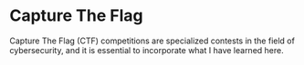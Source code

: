 # Capture The Flag
Capture The Flag (CTF) competitions are specialized contests in the field of cybersecurity, and it is essential to incorporate what I have learned here.